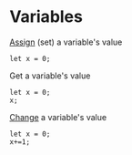 # Variables

[Assign](/blocks/variables/assign) (set) a variable's value

```blocks
let x = 0;
```

Get a variable's value

```blocks
let x = 0;
x;
```

[Change](/blocks/variables/change-var) a variable's value

```blocks
let x = 0;
x+=1;
```